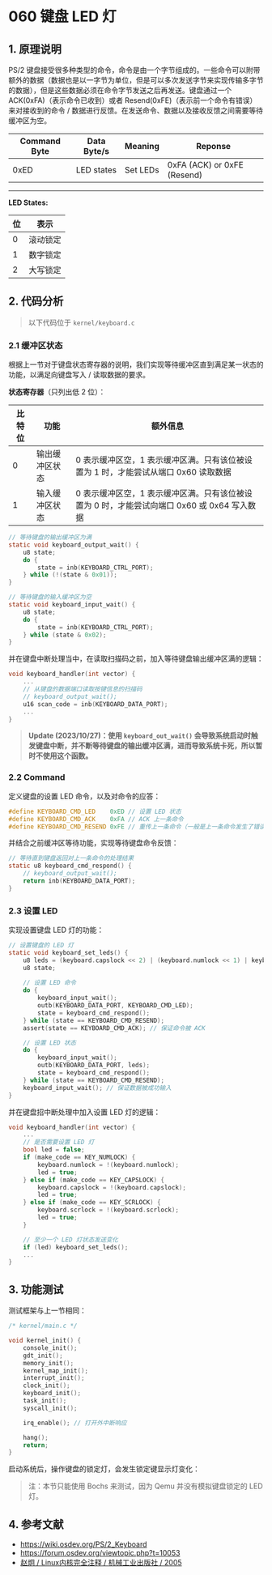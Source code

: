 # 060 键盘 LED 灯

## 1. 原理说明

PS/2 键盘接受很多种类型的命令，命令是由一个字节组成的。一些命令可以附带额外的数据（数据也是以一字节为单位，但是可以多次发送字节来实现传输多字节的数据），但是这些数据必须在命令字节发送之后再发送。键盘通过一个 ACK(0xFA)（表示命令已收到）或者 Resend(0xFE)（表示前一个命令有错误）来对接收到的命令 / 数据进行反馈。在发送命令、数据以及接收反馈之间需要等待缓冲区为空。

| Command Byte | Data Byte/s | Meaning | Reponse |
| ------------ | ----------- | ------- | ------- |
| 0xED         | LED states  | Set LEDs | 0xFA (ACK) or 0xFE (Resend) |

---

**LED States:**

| 位  | 表示     |
| --- | ------- |
| 0   | 滚动锁定 |
| 1   | 数字锁定 |
| 2   | 大写锁定 |

## 2. 代码分析

> 以下代码位于 `kernel/keyboard.c`

### 2.1 缓冲区状态

根据上一节对于键盘状态寄存器的说明，我们实现等待缓冲区直到满足某一状态的功能，以满足向键盘写入 / 读取数据的要求。

**状态寄存器**（只列出低 2 位）：

| 比特位 | 功能 | 额外信息 |
| ----- | ---- | ------- |
| 0 | 输出缓冲区状态 | 0 表示缓冲区空，1 表示缓冲区满。只有该位被设置为 1 时，才能尝试从端口 0x60 读取数据 |
| 1 | 输入缓冲区状态 | 0 表示缓冲区空，1 表示缓冲区满。只有该位被设置为 0 时，才能尝试向端口 0x60 或 0x64 写入数据 |

```c
// 等待键盘的输出缓冲区为满
static void keyboard_output_wait() {
    u8 state;
    do {
        state = inb(KEYBOARD_CTRL_PORT);
    } while (!(state & 0x01));
}

// 等待键盘的输入缓冲区为空
static void keyboard_input_wait() {
    u8 state;
    do {
        state = inb(KEYBOARD_CTRL_PORT);
    } while (state & 0x02);
}
```

并在键盘中断处理当中，在读取扫描码之前，加入等待键盘输出缓冲区满的逻辑：

```c
void keyboard_handler(int vector) {
    ...
    // 从键盘的数据端口读取按键信息的扫描码
    // keyboard_output_wait();
    u16 scan_code = inb(KEYBOARD_DATA_PORT);
    ...
}
```

> **Update (2023/10/27)：使用 `keyboard_out_wait()` 会导致系统启动时触发键盘中断，并不断等待键盘的输出缓冲区满，进而导致系统卡死，所以暂时不使用这个函数。**

### 2.2 Command

定义键盘的设置 LED 命令，以及对命令的应答：

```c
#define KEYBOARD_CMD_LED    0xED // 设置 LED 状态
#define KEYBOARD_CMD_ACK    0xFA // ACK 上一条命令
#define KEYBOARD_CMD_RESEND 0xFE // 重传上一条命令（一般是上一条命令发生了错误）
```

并结合之前缓冲区等待功能，实现等待键盘命令反馈：

```c
// 等待直到键盘返回对上一条命令的处理结果
static u8 keyboard_cmd_respond() {
    // keyboard_output_wait();
    return inb(KEYBOARD_DATA_PORT);
}
```

### 2.3 设置 LED

实现设置键盘 LED 灯的功能：

```c
// 设置键盘的 LED 灯
static void keyboard_set_leds() {
    u8 leds = (keyboard.capslock << 2) | (keyboard.numlock << 1) | keyboard.scrlock;
    u8 state;
    
    // 设置 LED 命令
    do {
        keyboard_input_wait();
        outb(KEYBOARD_DATA_PORT, KEYBOARD_CMD_LED);
        state = keyboard_cmd_respond();
    } while (state == KEYBOARD_CMD_RESEND);
    assert(state == KEYBOARD_CMD_ACK); // 保证命令被 ACK

    // 设置 LED 状态
    do {
        keyboard_input_wait();
        outb(KEYBOARD_DATA_PORT, leds);
        state = keyboard_cmd_respond();
    } while (state == KEYBOARD_CMD_RESEND);
    keyboard_input_wait(); // 保证数据被成功输入
}
```

并在键盘招中断处理中加入设置 LED 灯的逻辑：

```c
void keyboard_handler(int vector) {
    ...
    // 是否需要设置 LED 灯
    bool led = false;
    if (make_code == KEY_NUMLOCK) {
        keyboard.numlock = !(keyboard.numlock);
        led = true;
    } else if (make_code == KEY_CAPSLOCK) {
        keyboard.capslock = !(keyboard.capslock);
        led = true;
    } else if (make_code == KEY_SCRLOCK) {
        keyboard.scrlock = !(keyboard.scrlock);
        led = true;
    }

    // 至少一个 LED 灯状态发送变化
    if (led) keyboard_set_leds();
    ...
}
```

## 3. 功能测试

测试框架与上一节相同：

```c
/* kernel/main.c */

void kernel_init() {
    console_init();
    gdt_init();
    memory_init();
    kernel_map_init();
    interrupt_init();
    clock_init();
    keyboard_init();
    task_init();
    syscall_init();

    irq_enable(); // 打开外中断响应

    hang();
    return;
}
```

启动系统后，操作键盘的锁定灯，会发生锁定键显示灯变化：

> 注：本节只能使用 Bochs 来测试，因为 Qemu 并没有模拟键盘锁定的 LED 灯。

## 4. 参考文献

- <https://wiki.osdev.org/PS/2_Keyboard>
- <https://forum.osdev.org/viewtopic.php?t=10053>
- [赵炯 / Linux内核完全注释 / 机械工业出版社 / 2005](https://book.douban.com/subject/1231236/)

